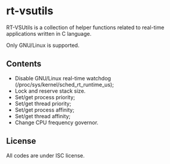 # rt-vsutils

RT-VSUtils is a collection of helper functions related to real-time applications
written in C language.

Only GNU/Linux is supported.

## Contents

- Disable GNU/Linux real-time watchdog (/proc/sys/kernel/sched_rt_runtime_us);
- Lock and reserve stack size.
- Set/get process priority;
- Set/get thread priority;
- Set/get process affinity;
- Set/get thread affinity;
- Change CPU frequency governor.

## License

All codes are under ISC license.

